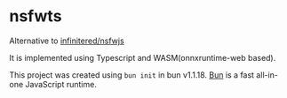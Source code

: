 # nsfwts

Alternative to [infinitered/nsfwjs](https://github.com/infinitered/nsfwjs)

It is implemented using Typescript and WASM(onnxruntime-web based).

This project was created using `bun init` in bun v1.1.18. [Bun](https://bun.sh) is a fast all-in-one JavaScript runtime.
